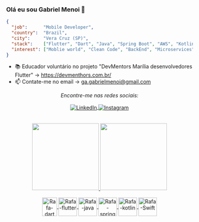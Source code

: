 ### Olá eu sou Gabriel Menoi 👋

```json
{
  "job":      "Mobile Developer",
  "country":  "Brazil",
  "city":     "Vera Cruz (SP)",
  "stack":    ["Flutter", "Dart", "Java", "Spring Boot", "AWS", "Kotlin", "Swift", "..."],
  "interest": ["Moblie world", "Clean Code", "BackEnd", "Microservices","Go", "Software architecture","..."], 
}
```

- 📚 Educador voluntário no projeto "DevMentors Marília desenvolvedores Flutter" -> https://devmenthors.com.br/
- 📫 Contate-me no email -> ga.gabrielmenoi@gmail.com
<div align="center">
<p align="center"><i> Encontre-me nas redes sociais:</i><br></p>
<a align="center" href="https://br.linkedin.com/in/gabrielmenoi" rel="nofollow">
	<img align="center" src="https://camo.githubusercontent.com/1598532a3542326fff0ea5e0481f39287c1a1a201b07b4fff95c5ecd6a30553e/68747470733a2f2f696d672e736869656c64732e696f2f62616467652f4c696e6b6564496e2d2532333030373742352e7376673f267374796c653d666c61742d737175617265266c6f676f3d6c696e6b6564696e266c6f676f436f6c6f723d7768697465" alt="LinkedIn" data-canonical-src="https://img.shields.io/badge/LinkedIn-%230077B5.svg?&amp;style=flat-square&amp;logo=linkedin&amp;logoColor=white" style="max-width:100%;">
</a>
<a align="center" href="https://www.instagram.com/gabrielmenoi/" rel="nofollow">
	<img align="center" src="https://camo.githubusercontent.com/b091cb88e26295fdc73b1f1f91d812216757930cb4d60f7951a07deff2a53fd5/68747470733a2f2f696d672e736869656c64732e696f2f62616467652f496e7374616772616d2d2532334534343035462e7376673f267374796c653d666c61742d737175617265266c6f676f3d696e7374616772616d266c6f676f436f6c6f723d7768697465" alt="Instagram" data-canonical-src="https://img.shields.io/badge/Instagram-%23E4405F.svg?&amp;style=flat-square&amp;logo=instagram&amp;logoColor=white" style="max-width:100%;">
</a>
</div>

</br>
</br>

<div align="center">
  <a href="https://github.com/gabrielmenoi0">
  <img height="180em" src="https://github-readme-stats.vercel.app/api?username=gabrielmenoi0&show_icons=true&theme=dracula&include_all_commits=true&count_private=true"/>
  <img height="180em" src="https://github-readme-stats.vercel.app/api/top-langs/?username=gabrielmenoi0&layout=compact&langs_count=7&theme=dracula"/>
</div>
<div align="center" style="display: inline_block"><br>
  <img align="center" alt="Rafa-dart" height="50" width="40" src="https://cdn.jsdelivr.net/gh/devicons/devicon/icons/dart/dart-plain-wordmark.svg" />
  <img align="center" alt="Rafa-flutter" height="50" width="50" src="https://cdn.jsdelivr.net/gh/devicons/devicon/icons/flutter/flutter-original.svg" />
  <img align="center" alt="Rafa-java" height="50" width="50" src="https://cdn.jsdelivr.net/gh/devicons/devicon/icons/java/java-original-wordmark.svg" />
  <img align="center" alt="Rafa-spring" height="50" width="50" src="https://cdn.jsdelivr.net/gh/devicons/devicon/icons/spring/spring-original-wordmark.svg" />
  <img align="center" alt="Rafa-kotlin" height="50" width="50" src="https://cdn.jsdelivr.net/gh/devicons/devicon/icons/kotlin/kotlin-original-wordmark.svg" />
<img align="center" alt="Rafa-Swift" height="50" width="50" src="https://cdn.jsdelivr.net/gh/devicons/devicon/icons/swift/swift-original.svg" />

  </div>

  
